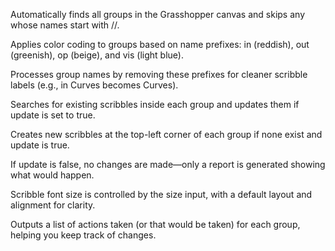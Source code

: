 Automatically finds all groups in the Grasshopper canvas and skips any whose names start with //.

Applies color coding to groups based on name prefixes: in (reddish), out (greenish), op (beige), and vis (light blue).

Processes group names by removing these prefixes for cleaner scribble labels (e.g., in Curves becomes Curves).

Searches for existing scribbles inside each group and updates them if update is set to true.

Creates new scribbles at the top-left corner of each group if none exist and update is true.

If update is false, no changes are made—only a report is generated showing what would happen.

Scribble font size is controlled by the size input, with a default layout and alignment for clarity.

Outputs a list of actions taken (or that would be taken) for each group, helping you keep track of changes.
